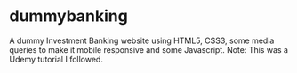 # dummybanking
A dummy Investment Banking website using HTML5, CSS3, some media queries to make it mobile responsive and some Javascript. Note: This was a Udemy tutorial I followed.
